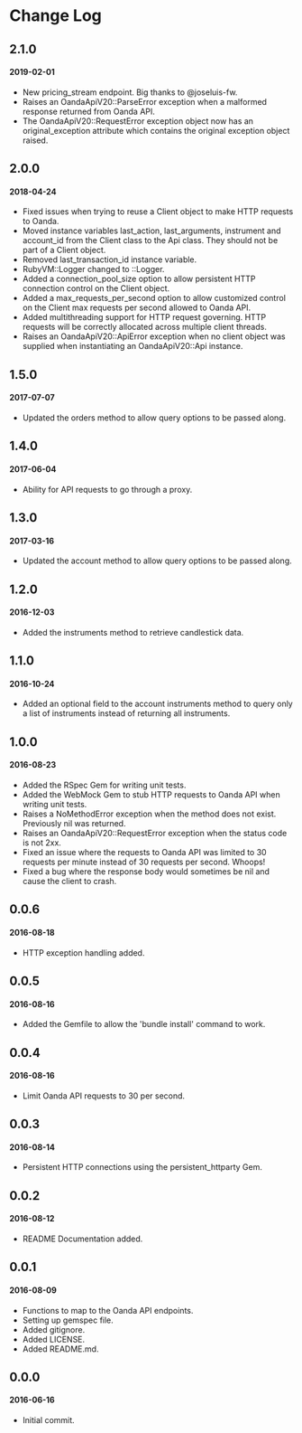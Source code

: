 # Change Log

## 2.1.0
#### 2019-02-01
* New pricing_stream endpoint. Big thanks to @joseluis-fw.
* Raises an OandaApiV20::ParseError exception when a malformed response returned from Oanda API.
* The OandaApiV20::RequestError exception object now has an original_exception attribute which contains the original exception object raised.

## 2.0.0
#### 2018-04-24
* Fixed issues when trying to reuse a Client object to make HTTP requests to Oanda.
* Moved instance variables last_action, last_arguments, instrument and account_id from the Client class to the Api class. They should not be part of a Client object.
* Removed last_transaction_id instance variable.
* RubyVM::Logger changed to ::Logger.
* Added a connection_pool_size option to allow persistent HTTP connection control on the Client object.
* Added a max_requests_per_second option to allow customized control on the Client max requests per second allowed to Oanda API.
* Added multithreading support for HTTP request governing. HTTP requests will be correctly allocated across multiple client threads.
* Raises an OandaApiV20::ApiError exception when no client object was supplied when instantiating an OandaApiV20::Api instance.

## 1.5.0
#### 2017-07-07
* Updated the orders method to allow query options to be passed along.

## 1.4.0
#### 2017-06-04
* Ability for API requests to go through a proxy.

## 1.3.0
#### 2017-03-16
* Updated the account method to allow query options to be passed along.

## 1.2.0
#### 2016-12-03
* Added the instruments method to retrieve candlestick data.

## 1.1.0
#### 2016-10-24
* Added an optional field to the account instruments method to query only a list of instruments instead of returning all instruments.

## 1.0.0
#### 2016-08-23
* Added the RSpec Gem for writing unit tests.
* Added the WebMock Gem to stub HTTP requests to Oanda API when writing unit tests.
* Raises a NoMethodError exception when the method does not exist. Previously nil was returned.
* Raises an OandaApiV20::RequestError exception when the status code is not 2xx.
* Fixed an issue where the requests to Oanda API was limited to 30 requests per minute instead of 30 requests per second. Whoops!
* Fixed a bug where the response body would sometimes be nil and cause the client to crash.

## 0.0.6
#### 2016-08-18
* HTTP exception handling added.

## 0.0.5
#### 2016-08-16
* Added the Gemfile to allow the 'bundle install' command to work.

## 0.0.4
#### 2016-08-16
* Limit Oanda API requests to 30 per second.

## 0.0.3
#### 2016-08-14
* Persistent HTTP connections using the persistent_httparty Gem.

## 0.0.2
#### 2016-08-12
* README Documentation added.

## 0.0.1
#### 2016-08-09
* Functions to map to the Oanda API endpoints.
* Setting up gemspec file.
* Added gitignore.
* Added LICENSE.
* Added README.md.

## 0.0.0
#### 2016-06-16
* Initial commit.
